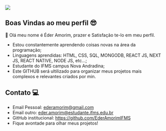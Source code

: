 ![](https://tenor.com/pt-BR/view/github-welcome-gif)



## Boas Vindas ao meu perfil 😎

👋 Olá meu nome é Éder Amorim, prazer e Satisfação te-lo em meu perfil.

- Estou constantemente aprendendo coisas novas na área da programação;
- Linguagens aprendidas: HTML, CSS, SQL, MONGODB, REACT JS, NEXT JS, REACT NATIVE, NODE JS, etc...;
- Estudante do IFMS campus Nova Andradina;
- Este GITHUB será ultilizado para organizar meus projetos mais complexos e relevantes criados por min.


## Contato 💻


- Email Pessoal: ederamorim@gmail.com
- Email outro: eder.amorim@estudante.ifms.edu.br
- GitHub institucional: https://github.com/EderAmorimIFMS
- Fique avontade para olhar meus projetos!



